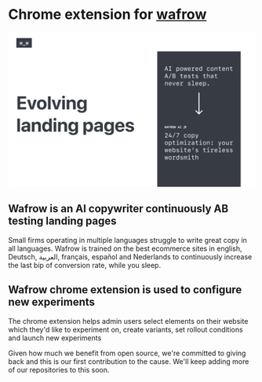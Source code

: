 # Chrome extension for [wafrow](https://wafrow.com)

![Chrome store screenshot](./images/Main.png)

## Wafrow is an AI copywriter continuously AB testing landing pages
Small firms operating in multiple languages struggle to write great copy in all languages. Wafrow is trained on the best ecommerce sites in english, Deutsch, العربية, français, español and Nederlands to continuously increase the last bip of conversion rate, while you sleep.

## Wafrow chrome extension is used to configure new experiments
The chrome extension helps admin users select elements on their website which they'd like to experiment on, create variants, set rollout conditions and launch new experiments

Given how much we benefit from open source, we're committed to giving back and this is our first contribution to the cause. We'll keep adding more of our repositories to this soon.